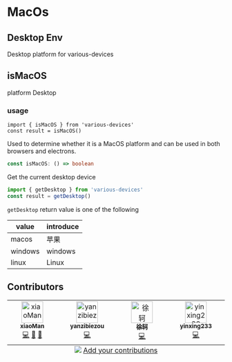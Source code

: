 # MacOs

## Desktop Env

Desktop platform for various-devices

## isMacOS

platform Desktop

### usage

```js{6}
import { isMacOS } from 'various-devices'
const result = isMacOS()

```

Used to determine whether it is a MacOS platform and can be used in both browsers and electrons. 

```ts
const isMacOS: () => boolean
```

Get the current desktop device

```js
import { getDesktop } from 'various-devices'
const result = getDesktop()
```
`getDesktop` return value is one of the following

| value       | introduce    |
| ----------- | ----------- |
| macos       | 苹果   |
| windows     | windows |
| linux       | Linux   |


## Contributors

<!-- ALL-CONTRIBUTORS-LIST:START - Do not remove or modify this section -->
<!-- prettier-ignore-start -->
<!-- markdownlint-disable -->
<table>
  <tbody>
    <tr>
      <td align="center" valign="top" width="14.28%"><a href="https://github.com/message163"><img src="https://avatars.githubusercontent.com/u/32630999?v=4?s=50" width="50px;" alt="xiaoMan"/><br /><sub><b>xiaoMan</b></sub></a><br /><a href="https://github.com/message163/various-devices/commits?author=message163" title="Code">💻</a> <a href="https://github.com/message163/various-devices/commits?author=message163" title="Documentation">📖</a> <a href="#design-message163" title="Design">🎨</a></td>
      <td align="center" valign="top" width="14.28%"><a href="https://github.com/yanzibiezou"><img src="https://avatars.githubusercontent.com/u/107256547?v=4?s=50" width="50px;" alt="yanzibiezou"/><br /><sub><b>yanzibiezou</b></sub></a><br /><a href="https://github.com/message163/various-devices/commits?author=yanzibiezou" title="Code">💻</a></td>
      <td align="center" valign="top" width="14.28%"><a href="https://github.com/core-admin"><img src="https://avatars.githubusercontent.com/u/77573477?v=4?s=50" width="50px;" alt="徐轲"/><br /><sub><b>徐轲</b></sub></a><br /><a href="https://github.com/message163/various-devices/commits?author=core-admin" title="Code">💻</a></td>
      <td align="center" valign="top" width="14.28%"><a href="https://github.com/yinxing233"><img src="https://avatars.githubusercontent.com/u/132836709?v=4?s=50" width="50px;" alt="yinxing233"/><br /><sub><b>yinxing233</b></sub></a><br /><a href="https://github.com/message163/various-devices/commits?author=yinxing233" title="Code">💻</a></td>
    </tr>
  </tbody>
  <tfoot>
    <tr>
      <td align="center" size="13px" colspan="7">
        <img src="https://raw.githubusercontent.com/all-contributors/all-contributors-cli/1b8533af435da9854653492b1327a23a4dbd0a10/assets/logo-small.svg">
          <a href="https://all-contributors.js.org/docs/en/bot/usage">Add your contributions</a>
        </img>
      </td>
    </tr>
  </tfoot>
</table>

<!-- markdownlint-restore -->
<!-- prettier-ignore-end -->

<!-- ALL-CONTRIBUTORS-LIST:END -->